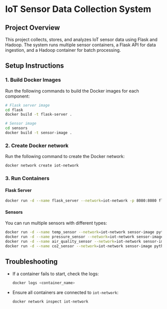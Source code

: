 # IoT Sensor Data Collection System

## Project Overview

This project collects, stores, and analyzes IoT sensor data using Flask and Hadoop. The system runs multiple sensor containers, a Flask API for data ingestion, and a Hadoop container for batch processing.

## Setup Instructions

### 1. Build Docker Images

Run the following commands to build the Docker images for each component:

```sh
# Flask server image
cd flask
docker build -t flask-server .

# Sensor image
cd sensors
docker build -t sensor-image .

```

### 2. Create Docker network

Run the following command to create the Docker network:

```sh
docker network create iot-network
```

### 3. Run Containers

#### Flask Server

```sh
docker run -d --name flask_server --network=iot-network -p 8080:8080 flask-server
```

#### Sensors

You can run multiple sensors with different types:

```sh
docker run -d --name temp_sensor --network=iot-network sensor-image python sensor.py temperature
docker run -d --name pressure_sensor --network=iot-network sensor-image python sensor.py pressure
docker run -d --name air_quality_sensor --network=iot-network sensor-image python sensor.py air-quality
docker run -d --name co2_sensor --network=iot-network sensor-image python sensor.py co2
```

## Troubleshooting

- If a container fails to start, check the logs:

  ```sh
  docker logs <container_name>
  ```

- Ensure all containers are connected to `iot-network`:

  ```sh
  docker network inspect iot-network
  ```
